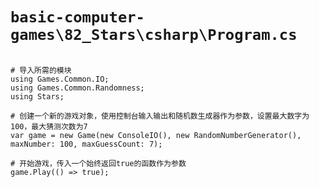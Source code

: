 # `basic-computer-games\82_Stars\csharp\Program.cs`

```

# 导入所需的模块
using Games.Common.IO;
using Games.Common.Randomness;
using Stars;

# 创建一个新的游戏对象，使用控制台输入输出和随机数生成器作为参数，设置最大数字为100，最大猜测次数为7
var game = new Game(new ConsoleIO(), new RandomNumberGenerator(), maxNumber: 100, maxGuessCount: 7);

# 开始游戏，传入一个始终返回true的函数作为参数
game.Play(() => true);

```